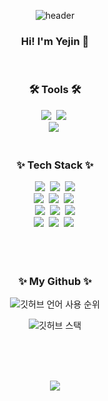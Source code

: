 <!--
**yejiniee/yejiniee** is a ✨ _special_ ✨ repository because its `README.md` (this file) appears on your GitHub profile.

Here are some ideas to get you started:

- 🔭 I’m currently working on ...
- 🌱 I’m currently learning ...
- 👯 I’m looking to collaborate on ...
- 🤔 I’m looking for help with ...
- 💬 Ask me about ...
- 📫 How to reach me: ...
- 😄 Pronouns: ...
- ⚡ Fun fact: ...
-->
<div align="center">
  

![header](https://capsule-render.vercel.app/api?type=waving&color=gradient&height=250&fontSize=40&fontAlignY=40&animation=fadeIn&text=Welcome%20to%20Yejin's%20Github)


<h3 align="center">Hi! I'm Yejin 👋</h3>
<br/>

<h3 align="center">🛠 Tools 🛠</h3>
<div align="center">
  <img src="https://img.shields.io/badge/git-F05033.svg?style=for-the-badge&logo=git&logoColor=white" />&nbsp
  <img src="https://img.shields.io/badge/Notion-F3F3F3.svg?style=for-the-badge&logo=notion&logoColor=black" />&nbsp
</div>

<div align="center">
  <img src="https://img.shields.io/badge/figma-F24E1E.svg?style=for-the-badge&logo=figma&logoColor=white" />&nbsp
</div>

<br>


<!--내용 부분-->
<h3 align="center">✨ Tech Stack ✨</h3>
<div align="center">
  <img src="https://img.shields.io/badge/react-20232a.svg?style=for-the-badge&logo=react&logoColor=61DAFB" />&nbsp
  <img src="https://img.shields.io/badge/Next.js-000000?style=for-the-badge&logo=Next.js&logoColor=white">&nbsp
  <img src="https://img.shields.io/badge/typescript-3178C6?style=for-the-badge&logo=typescript&logoColor=white">
  
</div>
<div align="center">
  <img src="https://img.shields.io/badge/html5-E34F26.svg?style=for-the-badge&logo=html5&logoColor=white" />&nbsp
  <img src="https://img.shields.io/badge/javascript-F7DF1E.svg?style=for-the-badge&logo=javascript&logoColor=20232a" />&nbsp
  <img src="https://img.shields.io/badge/css3-1572B6.svg?style=for-the-badge&logo=css3&logoColor=white" />&nbsp
  
</div>

<div align="center">
  <img src="https://img.shields.io/badge/styled--components-DB7093?style=for-the-badge&logo=styled-components&logoColor=ffd35b" />&nbsp
  <img src="https://img.shields.io/badge/tailwindcss-1daabb.svg?style=for-the-badge&logo=tailwind-css&logoColor=white" />&nbsp
  <img src ="https://img.shields.io/badge/SASS-cc6699.svg?&style=for-the-badge&logo=Sass&logoColor=white"/>
</div>


<div align="center">
  <img src="https://img.shields.io/badge/c-A8B9CC?style=for-the-badge&logo=c&logoColor=white" />&nbsp
  <img src="https://img.shields.io/badge/python-3670A0?style=for-the-badge&logo=python&logoColor=ffdd54" />&nbsp
  <img src="https://img.shields.io/badge/java-007396?style=for-the-badge&logo=java&logoColor=ffdd54" />&nbsp
</div>

<br>
<br>
<br>

<div align="center">
  <h3 align="center">✨ My Github ✨</h3>
  
  ![깃허브 언어 사용 순위](https://github-readme-stats.vercel.app/api/top-langs/?username=yejiniee&layout=compact&theme=dark)

  ![깃허브 스택](https://github-readme-stats.vercel.app/api?username=yejiniee&show_icons=true&theme=shadow_green) 
  
</div>
<br>
<br>
<br>

<!--
![깃허브 커밋 스택](https://streak-stats.demolab.com?user=yejiniee&theme=transparent&locale=ko)
-->

</div>

<p align="center">
  <a href="https://hits.seeyoufarm.com"><img src="https://hits.seeyoufarm.com/api/count/incr/badge.svg?url=https%3A%2F%2Fgithub.com%2Fyejiniee&count_bg=%23FFABD2&title_bg=%23CDC2C2&icon=github.svg&icon_color=%23E7E7E7&title=hits&edge_flat=false"/></a>
</p>
